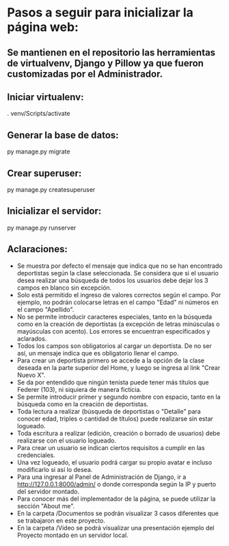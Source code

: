 # Pasos a seguir para inicializar la página web:

## Se mantienen en el repositorio las herramientas de virtualvenv, Django y Pillow ya que fueron customizadas por el Administrador.

## Iniciar virtualenv:

. venv/Scripts/activate

## Generar la base de datos:

py manage.py migrate

## Crear superuser:

py manage.py createsuperuser

## Inicializar el servidor:

py manage.py runserver 

## Aclaraciones:

- Se muestra por defecto el mensaje que indica que no se han encontrado deportistas según la clase seleccionada. Se considera que si el usuario desea realizar una búsqueda de todos los usuarios debe dejar los 3 campos en blanco sin excepción.
- Solo está permitido el ingreso de valores correctos según el campo. Por ejemplo, no podrán colocarse letras en el campo "Edad" ni números en el campo "Apellido".
- No se permite introducir caracteres especiales, tanto en la búsqueda como en la creación de deportistas (a excepción de letras minúsculas o mayúsculas con acento). Los errores se encuentran especificados y aclarados.
- Todos los campos son obligatorios al cargar un deportista. De no ser así, un mensaje indica que es obligatorio llenar el campo.
- Para crear un deportista primero se accede a la opción de la clase deseada en la parte superior del Home, y luego se ingresa al link "Crear Nuevo X".
- Se da por entendido que ningún tenista puede tener más títulos que Federer (103), ni siquiera de manera ficticia.
- Se permite introducir primer y segundo nombre con espacio, tanto en la búsqueda como en la creación de deportistas.
- Toda lectura a realizar (búsqueda de deportistas o "Detalle" para conocer edad, triples o cantidad de títulos) puede realizarse sin estar logueado.
- Toda escritura a realizar (edición, creación o borrado de usuarios) debe realizarse con el usuario logueado.
- Para crear un usuario se indican ciertos requisitos a cumplir en las credenciales.
- Una vez logueado, el usuario podrá cargar su propio avatar e incluso modificarlo si así lo desea.
- Para una ingresar al Panel de Administración de Django, ir a http://127.0.0.1:8000/admin/ o donde corresponda según la IP y puerto del servidor montado.
- Para conocer más del implementador de la página, se puede utilizar la sección "About me".
- En la carpeta /Documentos se podrán visualizar 3 casos diferentes que se trabajaron en este proyecto.
- En la carpeta /Video se podrá visualizar una presentación ejemplo del Proyecto montado en un servidor local.
